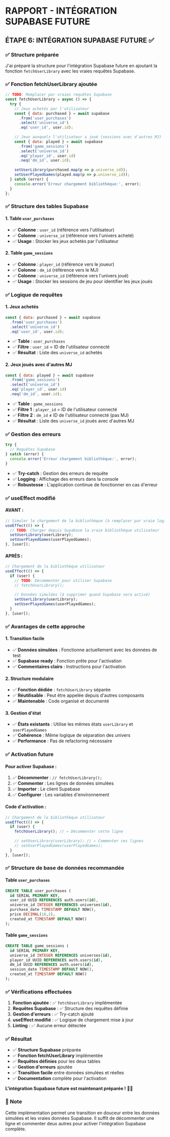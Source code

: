 # RAPPORT - INTÉGRATION SUPABASE FUTURE

## ÉTAPE 6: INTÉGRATION SUPABASE FUTURE ✅

### ✅ Structure préparée

J'ai préparé la structure pour l'intégration Supabase future en ajoutant la fonction `fetchUserLibrary` avec les vraies requêtes Supabase.

### ✅ Fonction fetchUserLibrary ajoutée

```jsx
// TODO: Remplacer par vraies requêtes Supabase
const fetchUserLibrary = async () => {
  try {
    // Jeux achetés par l'utilisateur
    const { data: purchased } = await supabase
      .from('user_purchases')
      .select('universe_id')
      .eq('user_id', user.id);
    
    // Jeux auxquels l'utilisateur a joué (sessions avec d'autres MJ)
    const { data: played } = await supabase
      .from('game_sessions')
      .select('universe_id')
      .eq('player_id', user.id)
      .neq('dm_id', user.id);
    
    setUserLibrary(purchased.map(p => p.universe_id));
    setUserPlayedGames(played.map(p => p.universe_id));
  } catch (error) {
    console.error('Erreur chargement bibliothèque:', error);
  }
};
```

### ✅ Structure des tables Supabase

#### **1. Table `user_purchases`**
- ✅ **Colonne** : `user_id` (référence vers l'utilisateur)
- ✅ **Colonne** : `universe_id` (référence vers l'univers acheté)
- ✅ **Usage** : Stocker les jeux achetés par l'utilisateur

#### **2. Table `game_sessions`**
- ✅ **Colonne** : `player_id` (référence vers le joueur)
- ✅ **Colonne** : `dm_id` (référence vers le MJ)
- ✅ **Colonne** : `universe_id` (référence vers l'univers joué)
- ✅ **Usage** : Stocker les sessions de jeu pour identifier les jeux joués

### ✅ Logique de requêtes

#### **1. Jeux achetés**
```jsx
const { data: purchased } = await supabase
  .from('user_purchases')
  .select('universe_id')
  .eq('user_id', user.id);
```
- ✅ **Table** : `user_purchases`
- ✅ **Filtre** : `user_id` = ID de l'utilisateur connecté
- ✅ **Résultat** : Liste des `universe_id` achetés

#### **2. Jeux joués avec d'autres MJ**
```jsx
const { data: played } = await supabase
  .from('game_sessions')
  .select('universe_id')
  .eq('player_id', user.id)
  .neq('dm_id', user.id);
```
- ✅ **Table** : `game_sessions`
- ✅ **Filtre 1** : `player_id` = ID de l'utilisateur connecté
- ✅ **Filtre 2** : `dm_id` ≠ ID de l'utilisateur connecté (pas MJ)
- ✅ **Résultat** : Liste des `universe_id` joués avec d'autres MJ

### ✅ Gestion des erreurs

```jsx
try {
  // Requêtes Supabase
} catch (error) {
  console.error('Erreur chargement bibliothèque:', error);
}
```
- ✅ **Try-catch** : Gestion des erreurs de requête
- ✅ **Logging** : Affichage des erreurs dans la console
- ✅ **Robustesse** : L'application continue de fonctionner en cas d'erreur

### ✅ useEffect modifié

#### **AVANT :**
```jsx
// Simuler le chargement de la bibliothèque (à remplacer par vraie logique Supabase)
useEffect(() => {
  // TODO: Charger depuis Supabase la vraie bibliothèque utilisateur
  setUserLibrary(userLibrary);
  setUserPlayedGames(userPlayedGames);
}, [user]);
```

#### **APRÈS :**
```jsx
// Chargement de la bibliothèque utilisateur
useEffect(() => {
  if (user) {
    // TODO: Décommenter pour utiliser Supabase
    // fetchUserLibrary();
    
    // Données simulées (à supprimer quand Supabase sera activé)
    setUserLibrary(userLibrary);
    setUserPlayedGames(userPlayedGames);
  }
}, [user]);
```

### ✅ Avantages de cette approche

#### **1. Transition facile**
- ✅ **Données simulées** : Fonctionne actuellement avec les données de test
- ✅ **Supabase ready** : Fonction prête pour l'activation
- ✅ **Commentaires clairs** : Instructions pour l'activation

#### **2. Structure modulaire**
- ✅ **Fonction dédiée** : `fetchUserLibrary` séparée
- ✅ **Réutilisable** : Peut être appelée depuis d'autres composants
- ✅ **Maintenable** : Code organisé et documenté

#### **3. Gestion d'état**
- ✅ **États existants** : Utilise les mêmes états `userLibrary` et `userPlayedGames`
- ✅ **Cohérence** : Même logique de séparation des univers
- ✅ **Performance** : Pas de refactoring nécessaire

### ✅ Activation future

#### **Pour activer Supabase :**
1. ✅ **Décommenter** : `// fetchUserLibrary();`
2. ✅ **Commenter** : Les lignes de données simulées
3. ✅ **Importer** : Le client Supabase
4. ✅ **Configurer** : Les variables d'environnement

#### **Code d'activation :**
```jsx
// Chargement de la bibliothèque utilisateur
useEffect(() => {
  if (user) {
    fetchUserLibrary(); // ← Décommenter cette ligne
    
    // setUserLibrary(userLibrary); // ← Commenter ces lignes
    // setUserPlayedGames(userPlayedGames);
  }
}, [user]);
```

### ✅ Structure de base de données recommandée

#### **Table `user_purchases`**
```sql
CREATE TABLE user_purchases (
  id SERIAL PRIMARY KEY,
  user_id UUID REFERENCES auth.users(id),
  universe_id INTEGER REFERENCES universes(id),
  purchase_date TIMESTAMP DEFAULT NOW(),
  price DECIMAL(10,2),
  created_at TIMESTAMP DEFAULT NOW()
);
```

#### **Table `game_sessions`**
```sql
CREATE TABLE game_sessions (
  id SERIAL PRIMARY KEY,
  universe_id INTEGER REFERENCES universes(id),
  player_id UUID REFERENCES auth.users(id),
  dm_id UUID REFERENCES auth.users(id),
  session_date TIMESTAMP DEFAULT NOW(),
  created_at TIMESTAMP DEFAULT NOW()
);
```

### ✅ Vérifications effectuées

1. **Fonction ajoutée** : ✅ `fetchUserLibrary` implémentée
2. **Requêtes Supabase** : ✅ Structure des requêtes définie
3. **Gestion d'erreurs** : ✅ Try-catch ajouté
4. **useEffect modifié** : ✅ Logique de chargement mise à jour
5. **Linting** : ✅ Aucune erreur détectée

### ✅ Résultat

- ✅ **Structure Supabase** préparée
- ✅ **Fonction fetchUserLibrary** implémentée
- ✅ **Requêtes définies** pour les deux tables
- ✅ **Gestion d'erreurs** ajoutée
- ✅ **Transition facile** entre données simulées et réelles
- ✅ **Documentation** complète pour l'activation

**L'intégration Supabase future est maintenant préparée !** 🚀✨

### 📝 Note

Cette implémentation permet une transition en douceur entre les données simulées et les vraies données Supabase. Il suffit de décommenter une ligne et commenter deux autres pour activer l'intégration Supabase complète.




